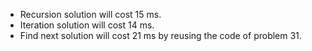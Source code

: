 * Recursion solution will cost 15 ms.
* Iteration solution will cost 14 ms.
* Find next solution will cost 21 ms by reusing the code of problem 31.
